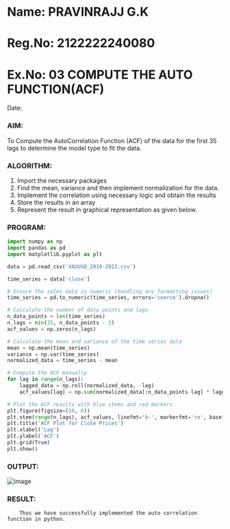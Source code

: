 # Name: PRAVINRAJJ G.K
# Reg.No: 2122222240080

# Ex.No: 03   COMPUTE THE AUTO FUNCTION(ACF)
Date: 

### AIM:
To Compute the AutoCorrelation Function (ACF) of the data for the first 35 lags to determine the model
type to fit the data.
### ALGORITHM:
1. Import the necessary packages
2. Find the mean, variance and then implement normalization for the data.
3. Implement the correlation using necessary logic and obtain the results
4. Store the results in an array
5. Represent the result in graphical representation as given below.
### PROGRAM:
```py
import numpy as np
import pandas as pd
import matplotlib.pyplot as plt

data = pd.read_csv('XAUUSD_2010-2023.csv')

time_series = data['close']

# Ensure the sales data is numeric (handling any formatting issues)
time_series = pd.to_numeric(time_series, errors='coerce').dropna()

# Calculate the number of data points and lags
n_data_points = len(time_series)
n_lags = min(35, n_data_points - 1)
acf_values = np.zeros(n_lags)

# Calculate the mean and variance of the time series data
mean = np.mean(time_series)
variance = np.var(time_series)
normalized_data = time_series - mean 

# Compute the ACF manually
for lag in range(n_lags):
    lagged_data = np.roll(normalized_data, -lag)
    acf_values[lag] = np.sum(normalized_data[:n_data_points-lag] * lagged_data[:n_data_points-lag]) / (variance * (n_data_points - lag))

# Plot the ACF results with blue stems and red markers
plt.figure(figsize=(10, 6))
plt.stem(range(n_lags), acf_values, linefmt='b-', markerfmt='ro', basefmt='k-', use_line_collection=True)
plt.title('ACF Plot for Close Prices')
plt.xlabel('Lag')
plt.ylabel('ACF')
plt.grid(True)
plt.show()
```
### OUTPUT:
![image](https://github.com/user-attachments/assets/81557d9f-623e-43a7-966d-904744f743c4)

### RESULT:
        Thus we have successfully implemented the auto correlation function in python.
